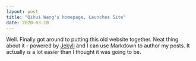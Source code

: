 ```yaml
---
layout: post
title: "Qihui Wang's homepage, Launches Site"
date: 2020-03-10
---
```


Well. Finally got around to putting this old website together. Neat thing about it - powered by [Jekyll](http://jekyllrb.com) and I can use Markdown to author my posts. It actually is a lot easier than I thought it was going to be.
